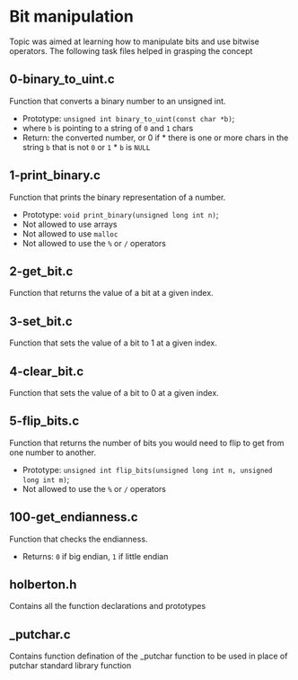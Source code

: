 # Bit manipulation
Topic was aimed at learning how to manipulate bits and use bitwise operators. The following task files helped in grasping the concept
## 0-binary_to_uint.c
Function that converts a binary number to an unsigned int.
* Prototype: `unsigned int binary_to_uint(const char *b)`;
* where `b` is pointing to a string of `0` and `1` chars
* Return: the converted number, or 0 if
      * there is one or more chars in the string `b` that is not `0` or `1`
      * `b` is `NULL`
## 1-print_binary.c
Function that prints the binary representation of a number.
* Prototype: `void print_binary(unsigned long int n)`;
* Not allowed to use arrays
* Not allowed to use `malloc`
* Not allowed to use the `%` or `/` operators

## 2-get_bit.c
Function that returns the value of a bit at a given index.
## 3-set_bit.c
Function that sets the value of a bit to 1 at a given index.
## 4-clear_bit.c
Function that sets the value of a bit to 0 at a given index.
## 5-flip_bits.c
Function that returns the number of bits you would need to flip to get from one number to another.
* Prototype: `unsigned int flip_bits(unsigned long int n, unsigned long int m)`;
* Not allowed to use the `%` or `/` operators

## 100-get_endianness.c
Function that checks the endianness.
* Returns: `0` if big endian, `1` if little endian


## holberton.h
Contains all the function declarations and prototypes
## _putchar.c
Contains function defination of the _putchar function to be used in place of putchar standard library function
